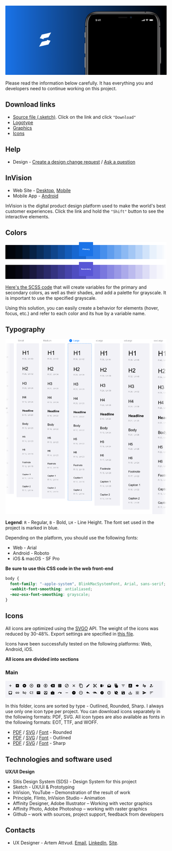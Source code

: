 ![cover.img](/01%20-%20design/export/project%20overview/github/cover.png)

Please read the information below carefully. It has everything you and developers need to continue working on this project.

## Download links

- [Source file (.sketch)](Project%20-%20UX,%20UI.sketch). Click on the link and click `"Download"`
- [Logotype](/01%20-%20design/export/branding/logotype/README.md)
- [Graphics](/01%20-%20design/export/graphics/)
- [Icons](#icons)

## Help

- Design - [Create a design change request](https://github.com/Attvud/SDS/issues/new/choose) / [Ask a question](mailto:w@res.pm)

## InVision

- Web Site - [Desktop](), [Mobile]()
- Mobile App - [Android]()

InVision is the digital product design platform used to make the world's best customer experiences. Click the link and hold the `"Shift"` button to see the interactive elements.

## Colors

![colors.img](/01%20-%20design/export/project%20overview/github/colors.png)

[Here's the SCSS code](https://github.com/Attvud/SDS/blob/master/X/docs/color%20system.scss) that will create variables for the primary and secondary colors, as well as their shades, and add a palette for grayscale. It is important to use the specified grayscale.

Using this solution, you can easily create a behavior for elements (hover, focus, etc.) and refer to each color and its hue by a variable name.

## Typography

![typography.img](/01%20-%20design/export/project%20overview/github/typography.png)

**Legend**: `R` - Regular, `B` - Bold, `LH` - Line Height. The font set used in the project is marked in blue.

Depending on the platform, you should use the following fonts:

- Web - Arial
- Android - Roboto
- iOS & macOS - SF Pro

**Be sure to use this CSS code in the web front-end**

```css
body {
  font-family: "-apple-system", BlinkMacSystemFont, Arial, sans-serif;
  -webkit-font-smoothing: antialiased;
  -moz-osx-font-smoothing: grayscale;
}
```

## Icons

All icons are optimized using the [SVGO](https://github.com/svg/svgo) API. The weight of the icons was reduced by 30-48%. Export settings are specified in [this file](/X/docs/svgo.json).

Icons have been successfully tested on the following platforms: Web, Android, iOS.

**All icons are divided into sections**

### Main

![Icons - Main.img](/01%20-%20design/export/project%20overview/github/icons%20-%20main.png)


In this folder, icons are sorted by type - Outlined, Rounded, Sharp. I always use only one icon type per project. You can download icons separately in the following formats: PDF, SVG. All icon types are also available as fonts in the following formats: EOT, TTF, and WOFF.

- [PDF](https://github.com/Attvud/SDS/tree/master/icons/main/rounded/pdf) / [SVG](https://github.com/Attvud/SDS/tree/master/icons/main/rounded/svg) / [Font](https://github.com/Attvud/SDS/tree/master/icons/main/rounded/Icon-Font-Rounded.zip) - Rounded
- [PDF](https://github.com/Attvud/SDS/tree/master/icons/main/outlined/pdf) / [SVG](https://github.com/Attvud/SDS/tree/master/icons/main/outlined/svg) / [Font](https://github.com/Attvud/SDS/tree/master/icons/main/outlined/Icon-Font-Outlined.zip) - Outlined
- [PDF](https://github.com/Attvud/SDS/tree/master/icons/main/sharp/pdf) / [SVG](https://github.com/Attvud/SDS/tree/master/icons/main/sharp/svg) / [Font](https://github.com/Attvud/SDS/tree/master/icons/main/sharp/Icon-Font-Sharp.zip) - Sharp

## Technologies and software used

**UX/UI Design**

- Sitis Design System (SDS) - Design System for this project
- Sketch - UX/UI & Prototyping
- InVision, YouTube – Demonstration of the result of work
- Principle, Flinto, InVision Studio – Animation
- Affinity Designer, Adobe Illustrator – Working with vector graphics
- Affinity Photo, Adobe Photoshop – working with raster graphics
- Github – work with sources, project support, feedback from developers

## Contacts

- UX Designer - Artem Attvud. [Email](mailto:w@res.pm), [LinkedIn](https://www.linkedin.com/in/attvud), [Site](https://res.pm/).
